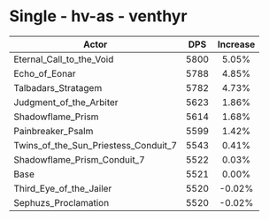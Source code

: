 # Single - hv-as - venthyr
| Actor | DPS | Increase |
|---|:---:|:---:|
|Eternal_Call_to_the_Void|5800|5.05%|
|Echo_of_Eonar|5788|4.85%|
|Talbadars_Stratagem|5782|4.73%|
|Judgment_of_the_Arbiter|5623|1.86%|
|Shadowflame_Prism|5614|1.68%|
|Painbreaker_Psalm|5599|1.42%|
|Twins_of_the_Sun_Priestess_Conduit_7|5543|0.41%|
|Shadowflame_Prism_Conduit_7|5522|0.03%|
|Base|5521|0.00%|
|Third_Eye_of_the_Jailer|5520|-0.02%|
|Sephuzs_Proclamation|5520|-0.02%|
